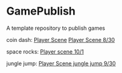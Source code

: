# GamePublish
A template repository to publish games

coin dash:
[Player Scene](Player_Scene/)
[Player Scene 8/30](Player_Scene_8_30/)

space rocks:
[Player scene 10/1](Player_space_Rocks_10_1)

jungle jump:
[Player Scene jungle jump 9/30](Player_scene_9_30/)
